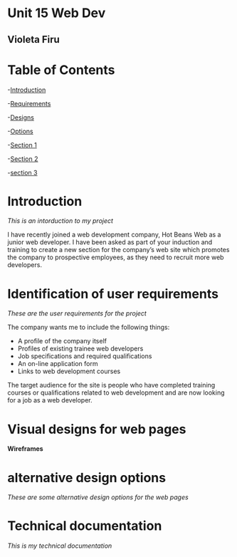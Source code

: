 # Unit 15 Web Dev
## Violeta Firu

# Table of Contents
-[Introduction](#introduction)

-[Requirements](#requirements)

-[Designs](#designs)

-[Options](#options)

-[Section 1](#section-1)

-[Section 2](#section-2)

-[section 3](#section-3)

# Introduction
*This is an intorduction to my project*
  
I have recently joined a web development company, Hot Beans Web as a junior web developer. I have been asked as part of your induction and training to create a new section for the company’s web site which promotes the company to prospective employees, as they need to recruit more web developers.


# Identification of user requirements 
*These are the user requirements for the project*

The company wants me to include the following things:

- A profile of the company itself
- Profiles of existing trainee web developers
- Job specifications and required qualifications
- An on-line application form
- Links to web development courses

The target audience for the site is people who have completed training courses or qualifications related to web development and are now looking for a job as a web developer.



# Visual designs for web pages
**Wireframes**



# alternative design options
*These are some alternative design options for the web pages*


# Technical documentation
*This is my technical documentation*






